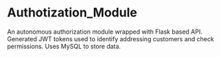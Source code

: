 # Authotization_Module
An autonomous authorization module wrapped with Flask based API.  Generated JWT tokens used to identify addressing customers and check permissions.  Uses MySQL to store data.
